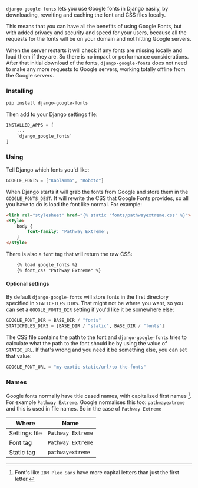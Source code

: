 `django-google-fonts` lets you use Google fonts in Django easily, by downloading, rewriting and caching the font and CSS files locally. 

This means that you can have all the benefits of using Google Fonts, but with added privacy and security and speed for your users, because all the requests for the fonts will be on your domain and not hitting Google servers.

When the server restarts it will check if any fonts are missing locally and load them if they are. So there is no impact or performance considerations. After that initial download of the fonts, `django-google-fonts` does not need to make any more requests to Google servers, working totally offline from the Google servers.

### Installing

```bash
pip install django-google-fonts
```

Then add to your Django settings file:

```python
INSTALLED_APPS = [
    ...
    `django_google_fonts`
]
```

### Using

Tell Django which fonts you'd like:

```python
GOOGLE_FONTS = ["Kablammo", "Roboto"]
```

When Django starts it will grab the fonts from Google and store them in the `GOOGLE_FONTS_DEST`. It will rewrite the CSS that Google Fonts provides, so all you have to do is load the font like normal. For example:

```html
<link rel="stylesheet" href="{% static 'fonts/pathwayextreme.css' %}">
<style>
    body {
        font-family: 'Pathway Extreme';
    }
</style>
```

There is also a `font` tag that will return the raw CSS:

```html
    {% load google_fonts %}
    {% font_css "Pathway Extreme" %}
```

#### Optional settings

By default `django-google-fonts` will store fonts in the first directory specified in `STATICFILES_DIRS`. That might not be where you want, so you can set a `GOOGLE_FONTS_DIR` setting if you'd like it be somewhere else:

```python
GOOGLE_FONT_DIR = BASE_DIR / "fonts"
STATICFILES_DIRS = [BASE_DIR / "static", BASE_DIR / "fonts"]
```

The CSS file contains the path to the font and `django-google-fonts` tries to calculate what the path to the font should be by using the value of `STATIC_URL`. If that's wrong and you need it be something else, you can set that value:

```python
GOOGLE_FONT_URL = "my-exotic-static/url/to-the-fonts"
```

### Names

Google fonts normally have title cased names, with capitalized first names [^1]. For example `Pathway Extreme`. Google normalises this too: `pathwayextreme` and this is used in file names. So in the case of `Pathway Extreme`

|Where|Name|
|-|-|
|Settings file|`Pathway Extreme`|
|Font tag|`Pathway Extreme`|
|Static tag|`pathwayextreme`|

[^1]: Font's like `IBM Plex Sans` have more capital letters than just the first letter.